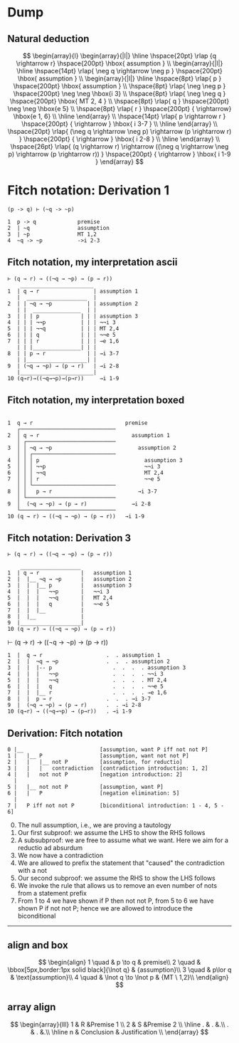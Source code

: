# Dump

## Natural deduction

$$
\begin{array}{l}
        \begin{array}{|l|}
        \hline
        \hspace{20pt} \rlap
{q \rightarrow r} 
        \hspace{200pt} \hbox{
assumption
        } \\
        \begin{array}{|l|}
        \hline
        \hspace{14pt} \rlap{
\neg q \rightarrow \neg p
        } \hspace{200pt} \hbox{
assumption
        } \\
        \begin{array}{|l|}
        \hline
        \hspace{8pt} \rlap{
p
        } \hspace{200pt} \hbox{
assumption
        } \\
        \hspace{8pt} \rlap{
\neg \neg p
        } \hspace{200pt} 
\neg \neg \hbox{i 3}
        \\
        \hspace{8pt} \rlap{
\neg \neg q
        } \hspace{200pt} \hbox{
MT 2, 4
        } \\
        \hspace{8pt} \rlap{
q
        } \hspace{200pt} 
\neg \neg \hbox{e 5}
         \\
        \hspace{8pt} \rlap{
r
        } \hspace{200pt} {
\rightarrow} \hbox{e 1, 6}
         \\
        \hline
        \end{array} \\
        \hspace{14pt} \rlap{
p \rightarrow r
        } \hspace{200pt} {
\rightarrow
        } \hbox{
i 3-7
        } \\
        \hline
        \end{array} \\
        \hspace{20pt} \rlap{
(\neg q \rightarrow \neg p) \rightarrow (p \rightarrow r)
        } \hspace{200pt} {
\rightarrow
        } \hbox{
i 2-8
        } \\
        \hline
        \end{array} \\
        \hspace{26pt} \rlap{
(q \rightarrow r) \rightarrow ((\neg q \rightarrow \neg p) \rightarrow (p \rightarrow r))
        } \hspace{200pt} {
\rightarrow
        } \hbox{
i 1-9
        }
        \end{array}
$$



# Fitch notation: Derivation 1

```
(p -> q) ⊢ (~q -> ~p)

1  p -> q             premise
2  | ~q               assumption
3  | ~p               MT 1,2
4  ~q -> ~p           ->i 2-3
```

## Fitch notation, my interpretation ascii

```
⊢ (q → r) → ((¬q → ¬p) → (p → r))
    _______________________
1  | q → r                 | assumption 1
   |  ___________________  |
2  | | ¬q → ¬p           | | assumption 2
   | |  _______________  | |
3  | | | p             | | | assumption 3
4  | | | ¬¬p           | | | ¬¬i 3
5  | | | ¬¬q           | | | MT 2,4
6  | | | q             | | | ¬¬e 5
7  | | | r             | | | →e 1,6
   | | |_______________| | |
8  | | p → r             | | →i 3-7
   | |___________________| |
9  | (¬q → ¬p) → (p → r)   | →i 2-8
   |_______________________|
10 (q→r)→((¬q→¬p)→(p→r))     →i 1-9
```


## Fitch notation, my interpretation boxed
```

1  q → r                             premise
   ┌──────────────────────────────
2  │ q → r                             assumption 1
   │ ┌────────────────────────────
3  │ │ ¬q → ¬p                           assumption 2
   │ │ ┌──────────────────────────
4  │ │ │ p                                 assumption 3
5  │ │ │ ¬¬p                               ¬¬i 3
6  │ │ │ ¬¬q                               MT 2,4
7  │ │ │ r                                 ¬¬e 5
   │ │ └──────────────────────────
8  │ │   p → r                           →i 3-7
   │ └────────────────────────────
9  │  (¬q → ¬p) → (p → r)              →i 2-8
   └──────────────────────────────
10 (q → r) → ((¬q → ¬p) → (p → r))   →i 1-9
```



## Fitch notation: Derivation 3

```
⊢ (q → r) → ((¬q → ¬p) → (p → r))

    ___________________
1  | q → r             |   assumption 1
2  |  |__ ¬q → ¬p      |   assumption 2
3  |  |  |__ p         |   assumption 3
4  |  |  |   ¬¬p       |   ¬¬i 3
5  |  |  |   ¬¬q       |   MT 2,4
6  |  |  |   q         |   ¬¬e 5
7  |  |  |__           |
8  |  |__              |
9  |___________________|
10 (q → r) → ((¬q → ¬p) → (p → r))
```


⊢ (q → r) → ((¬q → ¬p) → (p → r))

```
1  |  q → r                    .  . assumption 1
2  |  |  ¬q → ¬p               .  .  . assumption 2
3  |  |  |-- p                   .  .  .  . assumption 3
4  |  |  |   ¬¬p                 .  .  .  . ¬¬i 3
5  |  |  |   ¬¬q                 .  .  .  . MT 2,4
6  |  |  |   q                   .  .  .  . ¬¬e 5
7  |  |  |__ r                   .  .  .  . →e 1,6
8  |  |  p → r                 .  .  . →i 3-7
9  |  (¬q → ¬p) → (p → r)      .  . →i 2-8
10 (q→r) → ((¬q→¬p) → (p→r))   . →i 1-9
```


## Derivation: Fitch notation

```
0 |__                        [assumption, want P iff not not P]
1 |   |__ P                  [assumption, want not not P]
2 |   |   |__ not P          [assumption, for reductio]
3 |   |   |   contradiction  [contradiction introduction: 1, 2]
4 |   |   not not P          [negation introduction: 2]
  |
5 |   |__ not not P          [assumption, want P]
6 |   |   P                  [negation elimination: 5]
  |
7 |   P iff not not P        [biconditional introduction: 1 - 4, 5 - 6]
```

0. The null assumption, i.e., we are proving a tautology
1. Our first subproof: we assume the LHS to show the RHS follows
2. A subsubproof: we are free to assume what we want. 
   Here we aim for a reductio ad absurdum
3. We now have a contradiction
4. We are allowed to prefix the statement that "caused" 
   the contradiction with a not
5. Our second subproof: we assume the RHS to show the LHS follows
6. We invoke the rule that allows us to remove an even number of 
   nots from a statement prefix
7. From 1 to 4 we have shown if P then not not P, from 5 to 6 we 
   have shown P if not not P; hence we are allowed to introduce 
   the biconditional




---


## align and box

$$
\begin{align}
1 \quad
  & p \to q
  & premise\\
2 \quad
  & \bbox[5px,border:1px solid black]{\lnot q}
  & {assumption}\\
3 \quad
  & p\lor q
  & \text{assumption}\\
4 \quad
  & \lnot q \to \lnot p
  & {MT \ 1,2}\\
\end{align}
$$


## array align

$$
\begin{array}{lll}
   1 & R &Premise 1 \\
   2 & S &Premise 2 \\
   \hline
   . & . &.\\
   . & . &.\\
   \hline
   n & Conclusion & Justification \\
\end{array}
$$
